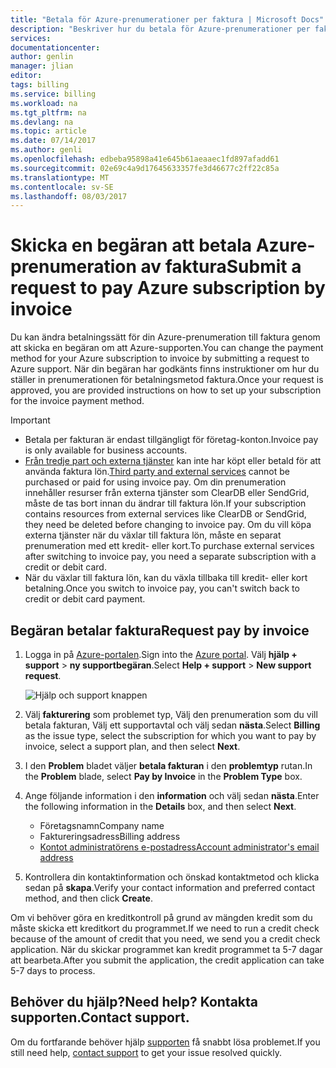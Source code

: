 ```yaml
---
title: "Betala för Azure-prenumerationer per faktura | Microsoft Docs"
description: "Beskriver hur du betala för Azure-prenumerationer per faktura"
services: 
documentationcenter: 
author: genlin
manager: jlian
editor: 
tags: billing
ms.service: billing
ms.workload: na
ms.tgt_pltfrm: na
ms.devlang: na
ms.topic: article
ms.date: 07/14/2017
ms.author: genli
ms.openlocfilehash: edbeba95898a41e645b61aeaaec1fd897afadd61
ms.sourcegitcommit: 02e69c4a9d17645633357fe3d46677c2ff22c85a
ms.translationtype: MT
ms.contentlocale: sv-SE
ms.lasthandoff: 08/03/2017
---
```

# <a name="submit-a-request-to-pay-azure-subscription-by-invoice"></a><span data-ttu-id="d4165-103">Skicka en begäran att betala Azure-prenumeration av faktura</span><span class="sxs-lookup"><span data-stu-id="d4165-103">Submit a request to pay Azure subscription by invoice</span></span>

<span data-ttu-id="d4165-104">Du kan ändra betalningssätt för din Azure-prenumeration till faktura genom att skicka en begäran om att Azure-supporten.</span><span class="sxs-lookup"><span data-stu-id="d4165-104">You can change the payment method for your Azure subscription to invoice by submitting a request to Azure support.</span></span> <span data-ttu-id="d4165-105">När din begäran har godkänts finns instruktioner om hur du ställer in prenumerationen för betalningsmetod faktura.</span><span class="sxs-lookup"><span data-stu-id="d4165-105">Once your request is approved, you are provided instructions on how to set up your subscription for the invoice payment method.</span></span>

> [!IMPORTANT]
> * <span data-ttu-id="d4165-106">Betala per fakturan är endast tillgängligt för företag-konton.</span><span class="sxs-lookup"><span data-stu-id="d4165-106">Invoice pay is only available for business accounts.</span></span>
> * <span data-ttu-id="d4165-107">[Från tredje part och externa tjänster](billing-understand-your-azure-marketplace-charges.md) kan inte har köpt eller betald för att använda faktura lön.</span><span class="sxs-lookup"><span data-stu-id="d4165-107">[Third party and external services](billing-understand-your-azure-marketplace-charges.md) cannot be purchased or paid for using invoice pay.</span></span> <span data-ttu-id="d4165-108">Om din prenumeration innehåller resurser från externa tjänster som ClearDB eller SendGrid, måste de tas bort innan du ändrar till faktura lön.</span><span class="sxs-lookup"><span data-stu-id="d4165-108">If your subscription contains resources from external services like ClearDB or SendGrid, they need be deleted before changing to invoice pay.</span></span> <span data-ttu-id="d4165-109">Om du vill köpa externa tjänster när du växlar till faktura lön, måste en separat prenumeration med ett kredit- eller kort.</span><span class="sxs-lookup"><span data-stu-id="d4165-109">To purchase external services after switching to invoice pay, you need a separate subscription with a credit or debit card.</span></span>
> * <span data-ttu-id="d4165-110">När du växlar till faktura lön, kan du växla tillbaka till kredit- eller kort betalning.</span><span class="sxs-lookup"><span data-stu-id="d4165-110">Once you switch to invoice pay, you can't switch back to credit or debit card payment.</span></span>

## <a name="request-pay-by-invoice"></a><span data-ttu-id="d4165-111">Begäran betalar faktura</span><span class="sxs-lookup"><span data-stu-id="d4165-111">Request pay by invoice</span></span>

1. <span data-ttu-id="d4165-112">Logga in på [Azure-portalen](https://portal.azure.com/).</span><span class="sxs-lookup"><span data-stu-id="d4165-112">Sign into the [Azure portal](https://portal.azure.com/).</span></span> <span data-ttu-id="d4165-113">Välj **hjälp + support** > **ny supportbegäran**.</span><span class="sxs-lookup"><span data-stu-id="d4165-113">Select **Help + support** > **New support request**.</span></span>

    ![Hjälp och support knappen](./media/billing-how-to-pay-by-invoice/helpandsupport.png)
1. <span data-ttu-id="d4165-115">Välj **fakturering** som problemet typ, Välj den prenumeration som du vill betala fakturan, Välj ett supportavtal och välj sedan **nästa**.</span><span class="sxs-lookup"><span data-stu-id="d4165-115">Select **Billing** as the issue type, select the subscription for which you want to pay by invoice, select a support plan, and then select **Next**.</span></span>
1. <span data-ttu-id="d4165-116">I den **Problem** bladet väljer **betala fakturan** i den **problemtyp** rutan.</span><span class="sxs-lookup"><span data-stu-id="d4165-116">In the **Problem** blade, select **Pay by Invoice** in the **Problem Type** box.</span></span>
1. <span data-ttu-id="d4165-117">Ange följande information i den **information** och välj sedan **nästa**.</span><span class="sxs-lookup"><span data-stu-id="d4165-117">Enter the following information in the **Details** box, and then select **Next**.</span></span>

    * <span data-ttu-id="d4165-118">Företagsnamn</span><span class="sxs-lookup"><span data-stu-id="d4165-118">Company name</span></span>
    * <span data-ttu-id="d4165-119">Faktureringsadress</span><span class="sxs-lookup"><span data-stu-id="d4165-119">Billing address</span></span>
    * [<span data-ttu-id="d4165-120">Kontot administratörens e-postadress</span><span class="sxs-lookup"><span data-stu-id="d4165-120">Account administrator's email address</span></span>](billing-add-change-azure-subscription-administrator.md#check-the-account-administrator-of-the-subscription)

1. <span data-ttu-id="d4165-121">Kontrollera din kontaktinformation och önskad kontaktmetod och klicka sedan på **skapa**.</span><span class="sxs-lookup"><span data-stu-id="d4165-121">Verify your contact information and preferred contact method, and then click **Create**.</span></span>

<span data-ttu-id="d4165-122">Om vi behöver göra en kreditkontroll på grund av mängden kredit som du måste skicka ett kreditkort du programmet.</span><span class="sxs-lookup"><span data-stu-id="d4165-122">If we need to run a credit check because of the amount of credit that you need, we send you a credit check application.</span></span> <span data-ttu-id="d4165-123">När du skickar programmet kan kredit programmet ta 5-7 dagar att bearbeta.</span><span class="sxs-lookup"><span data-stu-id="d4165-123">After you submit the application, the credit application can take 5-7 days to process.</span></span>

## <a name="need-help-contact-support"></a><span data-ttu-id="d4165-124">Behöver du hjälp?</span><span class="sxs-lookup"><span data-stu-id="d4165-124">Need help?</span></span> <span data-ttu-id="d4165-125">Kontakta supporten.</span><span class="sxs-lookup"><span data-stu-id="d4165-125">Contact support.</span></span>

<span data-ttu-id="d4165-126">Om du fortfarande behöver hjälp [supporten](https://portal.azure.com/?#blade/Microsoft_Azure_Support/HelpAndSupportBlade) få snabbt lösa problemet.</span><span class="sxs-lookup"><span data-stu-id="d4165-126">If you still need help, [contact support](https://portal.azure.com/?#blade/Microsoft_Azure_Support/HelpAndSupportBlade) to get your issue resolved quickly.</span></span>